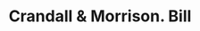 ---
doi: 10.7916/D85159DX
date_other: '1880'
date_other_textual: 1880-1889
form: printed ephemera
genre:
- Invoices
name:
- Crandall & Morrison
object_in_context_url: https://biggert.cul.columbia.edu/items/view/ave_biggert_01924
subject_hierarchical_geographic:
- Troy, New York, United States
subject_name:
- Crandall & Morrison
title: Crandall & Morrison. Bill
sort_title: Crandall & Morrison. Bill
call_number: ave_biggert_01924
coordinates:
- 42.73166666666667,-73.69250000000001
pid: ave_biggert_01924
identifiers: ave_biggert_01924
thumbnail: https://derivativo-1.library.columbia.edu/iiif/2/ldpd:490681/full/!256,256/0/native.jpg
permalink: /biggert/ave_biggert_01924/
layout: iiif-image-page
---